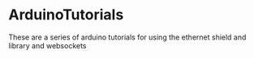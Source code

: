 ArduinoTutorials
================

These are a series of arduino tutorials for using the ethernet shield and library and websockets
